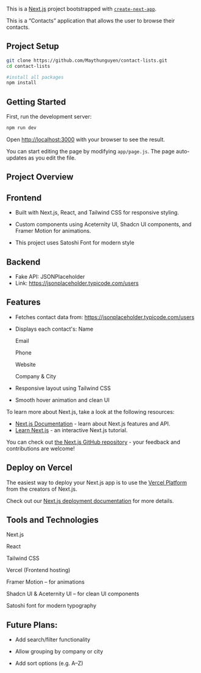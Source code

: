 This is a [Next.js](https://nextjs.org) project bootstrapped with [`create-next-app`](https://github.com/vercel/next.js/tree/canary/packages/create-next-app).

This is a “Contacts” application that allows the user to browse their contacts.

## Project Setup
```bash
git clone https://github.com/Maythunguyen/contact-lists.git
cd contact-lists

#install all packages 
npm install
```

## Getting Started

First, run the development server:

```bash
npm run dev
```

Open [http://localhost:3000](http://localhost:3000) with your browser to see the result.

You can start editing the page by modifying `app/page.js`. The page auto-updates as you edit the file.


## Project Overview
## Frontend

- Built with Next.js, React, and Tailwind CSS for responsive styling.

- Custom components using Aceternity UI, Shadcn UI components, and Framer Motion for animations.

- This project uses Satoshi Font for modern style 


## Backend

- Fake API: JSONPlaceholder 
- Link: https://jsonplaceholder.typicode.com/users


## Features
- Fetches contact data from: https://jsonplaceholder.typicode.com/users
- Displays each contact's:
    Name

    Email

    Phone

    Website

    Company & City  

- Responsive layout using Tailwind CSS
- Smooth hover animation and clean UI

To learn more about Next.js, take a look at the following resources:

- [Next.js Documentation](https://nextjs.org/docs) - learn about Next.js features and API.
- [Learn Next.js](https://nextjs.org/learn) - an interactive Next.js tutorial.

You can check out [the Next.js GitHub repository](https://github.com/vercel/next.js) - your feedback and contributions are welcome!

## Deploy on Vercel

The easiest way to deploy your Next.js app is to use the [Vercel Platform](https://vercel.com/new?utm_medium=default-template&filter=next.js&utm_source=create-next-app&utm_campaign=create-next-app-readme) from the creators of Next.js.

Check out our [Next.js deployment documentation](https://nextjs.org/docs/app/building-your-application/deploying) for more details.

## Tools and Technologies
Next.js

React

Tailwind CSS

Vercel (Frontend hosting)

Framer Motion – for animations

Shadcn UI & Aceternity UI – for clean UI components

Satoshi font for modern typography

## Future Plans:
- Add search/filter functionality

- Allow grouping by company or city

- Add sort options (e.g. A–Z)

